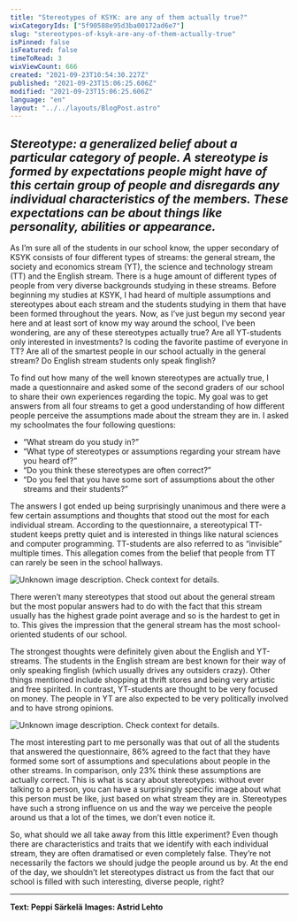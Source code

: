```yaml
---
title: "Stereotypes of KSYK: are any of them actually true?"
wixCategoryIds: ["5f90588e95d3ba00172ad6e7"]
slug: "stereotypes-of-ksyk-are-any-of-them-actually-true"
isPinned: false
isFeatured: false
timeToRead: 3
wixViewCount: 666
created: "2021-09-23T10:54:30.227Z"
published: "2021-09-23T15:06:25.606Z"
modified: "2021-09-23T15:06:25.606Z"
language: "en"
layout: "../../layouts/BlogPost.astro"
---
```

*Stereotype: a generalized belief about a particular category of people. A stereotype is formed by expectations people might have of this certain group of people and disregards any individual characteristics of the members. These expectations can be about things like personality, abilities or appearance.*
---

As I’m sure all of the students in our school know, the upper secondary of KSYK consists of four different types of streams: the general stream, the society and economics stream (YT), the science and technology stream (TT) and the English stream. There is a huge amount of different types of people from very diverse backgrounds studying in these streams. Before beginning my studies at KSYK, I had heard of multiple assumptions and stereotypes about each stream and the students studying in them that have been formed throughout the years. Now, as I’ve just begun my second year here and at least sort of know my way around the school, I’ve been wondering, are any of these stereotypes actually true? Are all YT-students only interested in investments? Is coding the favorite pastime of everyone in TT? Are all of the smartest people in our school actually in the general stream? Do English stream students only speak finglish?

To find out how many of the well known stereotypes are actually true, I made a questionnaire and asked some of the second graders of our school to share their own experiences regarding the topic. My goal was to get answers from all four streams to get a good understanding of how different people perceive the assumptions made about the stream they are in. I asked my schoolmates the four following questions:

- “What stream do you study in?”
- “What type of stereotypes or assumptions regarding your stream have you heard of?”
- “Do you think these stereotypes are often correct?”
- “Do you feel that you have some sort of assumptions about the other streams and their students?”

The answers I got ended up being surprisingly unanimous and there were a few certain assumptions and thoughts that stood out the most for each individual stream. According to the questionnaire, a stereotypical TT-student keeps pretty quiet and is interested in things like natural sciences and computer programming. TT-students are also referred to as “invisible” multiple times. This allegation comes from the belief that people from TT can rarely be seen in the school hallways.

![Unknown image description. Check context for details.](https://static.wixstatic.com/media/abd5f5_d54e8461084542f9a8496499e59f34d4~mv2.png) <!-- Original name: stereotypes_peppi_1.png -->

There weren’t many stereotypes that stood out about the general stream but the most popular answers had to do with the fact that this stream usually has the highest grade point average and so is the hardest to get in to. This gives the impression that the general stream has the most school-oriented students of our school.

The strongest thoughts were definitely given about the English and YT-streams. The students in the English stream are best known for their way of only speaking finglish (which usually drives any outsiders crazy). Other things mentioned include shopping at thrift stores and being very artistic and free spirited. In contrast, YT-students are thought to be very focused on money. The people in YT are also expected to be very politically involved and to have strong opinions.

![Unknown image description. Check context for details.](https://static.wixstatic.com/media/abd5f5_a117b63f7604413391bae636fa9ad257~mv2.png) <!-- Original name: stereotypes_peppi_2.png -->

The most interesting part to me personally was that out of all the students that answered the questionnaire, 86% agreed to the fact that they have formed some sort of assumptions and speculations about people in the other streams. In comparison, only 23% think these assumptions are actually correct. This is what is scary about stereotypes: without ever talking to a person, you can have a surprisingly specific image about what this person must be like, just based on what stream they are in. Stereotypes have such a strong influence on us and the way we perceive the people around us that a lot of the times, we don’t even notice it.

So, what should we all take away from this little experiment? Even though there are characteristics and traits that we identify with each individual stream, they are often dramatised or even completely false. They’re not necessarily the factors we should judge the people around us by. At the end of the day, we shouldn’t let stereotypes distract us from the fact that our school is filled with such interesting, diverse people, right?

---

**Text: Peppi Särkelä**
**Images: Astrid Lehto**

